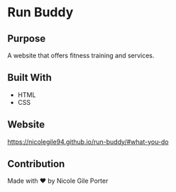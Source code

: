# Run Buddy

## Purpose
A website that offers fitness training and services.

## Built With
* HTML
* CSS

## Website
https://nicolegile94.github.io/run-buddy/#what-you-do

## Contribution
Made with ❤️ by Nicole Gile Porter
